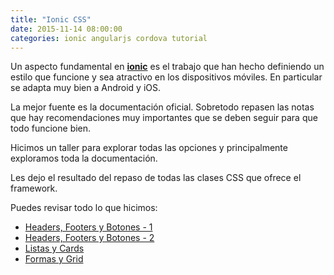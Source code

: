 ```yaml
---
title: "Ionic CSS"
date: 2015-11-14 08:00:00
categories: ionic angularjs cordova tutorial
---
```

Un aspecto fundamental en [__ionic__][6] es el trabajo que han hecho definiendo un estilo que funcione y sea atractivo en los dispositivos móviles. En particular se adapta muy bien a Android y iOS.

La mejor fuente es la documentación oficial. Sobretodo repasen las notas que hay recomendaciones muy importantes que se deben seguir para que todo funcione bien.

Hicimos un taller para explorar todas las opciones y principalmente exploramos toda la documentación.

Les dejo el resultado del repaso de todas las clases CSS que ofrece el framework.

Puedes revisar todo lo que hicimos:

- [Headers, Footers y Botones - 1][5]
- [Headers, Footers y Botones - 2][2]
- [Listas y Cards][1]
- [Formas y Grid][4]


[1]: http://play.ionic.io/app/e2fe954b9c8b "Uso de estilos CSS"
[2]: http://play.ionic.io/app/56f38d3d0ba8 "Uso de estilos CSS"
[4]: http://play.ionic.io/app/b36b1540b688 "Uso de estilos CSS"
[5]: http://play.ionic.io/app/012201220465 "Uso de estilos CSS"
[6]: http://ionicframework.com "ionic Framework"